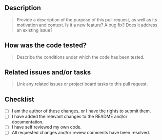 ## Description

> Provide a description of the purpose of this pull request, as well as its
motivation and context. Is it a new feature? A bug fix? Does it address an existing issue?

## How was the code tested?

> Describe the conditions under which the code has been tested.

## Related issues and/or tasks

> Link any related issues or project board tasks to this pull request.

## Checklist

- [ ] I am the author of these changes, or I have the rights to submit them.
- [ ] I have added the relevant changes to the README and/or documentation.
- [ ] I have self reviewed my own code.
- [ ] All requested changes and/or review comments have been resolved.
